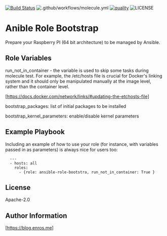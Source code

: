 [![Build Status](https://travis-ci.com/enr0s/ansible-role-bootstrap.svg?branch=master)](https://travis-ci.com/enr0s/ansible-role-bootstrap)
![.github/workflows/molecule.yml](https://github.com/enr0s/ansible-role-bootstrap/workflows/.github/workflows/molecule.yml/badge.svg)
[![quality](https://img.shields.io/ansible/quality/49604)](https://galaxy.ansible.com/enr0s/ansible_role_bootstrap)
![LICENSE](https://img.shields.io/github/license/enr0s/ansible-role-bootstrap)

Anible Role Bootstrap
=========
Prepare your Raspberry PI (64 bit architecture) to be managed by Ansible.


Role Variables
--------------

run_not_in_container - the variable is used to skip some tasks during molecule test. For example, the /etc/hosts file is crucial for Docker's linking system and it should only be manipulated manually at the image level, rather than the container level.

[https://docs.docker.com/network/links/#updating-the-etchosts-file]

bootstrap_packages: list of initial packages to be installed

bootstrap_kernel_parameters: enable/disable kernel parameters

Example Playbook
----------------

Including an example of how to use your role (for instance, with variables passed in as parameters) is always nice for users too:

```
  ---
  - hosts: all
    roles:
      - {role: ansible-role-bootstra, run_not_in_container: True }
```

License
-------

Apache-2.0


Author Information
------------------

[https://blog.enros.me]
